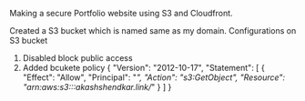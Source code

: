 Making a secure Portfolio website using S3 and Cloudfront.

Created a S3 bucket which is named same as my domain.
  Configurations on S3 bucket
  1. Disabled block public access
  2. Added bcukete policy
      {
    "Version": "2012-10-17",
    "Statement": [
        {
            "Effect": "Allow",
            "Principal": "*",
            "Action": "s3:GetObject",
            "Resource": "arn:aws:s3:::akashshendkar.link/*"
        }
    ]
}
